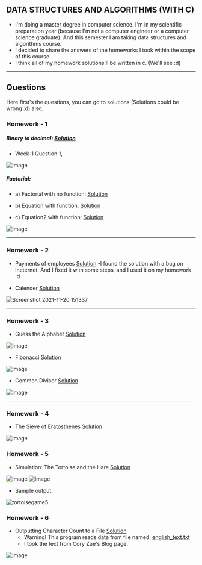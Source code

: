 ## DATA STRUCTURES AND ALGORITHMS (WITH C)
* I'm doing a master degree in computer science. I'm in my scientific preparation year (because I'm not a computer engineer or a computer science graduate). And this semester I am taking data structures and algorithms course.
* I decided to share the answers of the homeworks I took within the scope of this course.
* I think all of my homework solutions'll be written in c. (We'll see :d)
-----
## Questions
Here first's the questions, you can go to solutions (Solutions could be wrong :d) also.

### Homework - 1 
##### Binary to decimal: [Solution](/data-structures-and-algorithms-homeworks/files/binary_to_decimal.c)
* Week-1 Question 1, 

![image](https://user-images.githubusercontent.com/70684994/142071243-214bb5dc-66a5-4681-8baa-0b04fbebecc3.png)


##### Factorial:
- a) Factorial with no function: [Solution](/data-structures-and-algorithms-homeworks/files/factorial.c)


- b) Equation with function: [Solution](/data-structures-and-algorithms-homeworks/files/equation1_with_factorial.c)


- c) Equation2 with function: [Solution](/data-structures-and-algorithms-homeworks/files/equation2_with_factorial.c)


![image](https://user-images.githubusercontent.com/70684994/142072000-1940e6a3-7c95-490b-b903-5922cc0f71ef.png)

-----
### Homework - 2
- Payments of employees [Solution](/data-structures-and-algorithms-homeworks/files/calendar.c)
  -I found the solution with a bug on ineternet. And I fixed it with some steps, and I used it on my homework :d 
* Calender [Solution](/data-structures-and-algorithms-homeworks/files/employees_pays.c)
 
![Screenshot 2021-11-20 151337](https://user-images.githubusercontent.com/70684994/142725915-50f3d798-14f4-44d2-a35e-28869b648079.png)

-----

### Homework - 3
- Guess the Alphabet [Solution](/data-structures-and-algorithms-homeworks/files/guess_the_letter.c)

![image](https://user-images.githubusercontent.com/70684994/143779768-49feac90-ec62-4cfc-b0a5-fdad237e0e42.png)

- Fibonacci [Solution](/data-structures-and-algorithms-homeworks/files/fibonacci.c)

![image](https://user-images.githubusercontent.com/70684994/143779899-80010a20-f2ea-4a64-b442-11955ec43ac6.png)

- Common Divisor [Solution](/data-structures-and-algorithms-homeworks/files/common_divisor.c)

![image](https://user-images.githubusercontent.com/70684994/143779977-fde9a440-1b00-48ca-937e-c0567b5ea0be.png)

-----

### Homework - 4

- The Sieve of Eratosthenes [Solution](/data-structures-and-algorithms-homeworks/files/the_sieve_of_eratosthenes.c)

![image](https://user-images.githubusercontent.com/70684994/144724148-9f3ed754-fc38-4ef5-94d7-4f87901b2376.png)

### Homework - 5

- Simulation: The Tortoise and the Hare [Solution](/data-structures-and-algorithms-homeworks/files/the_tortoise_and_the_hare.c)

![image](https://user-images.githubusercontent.com/70684994/145669313-06edea61-27dd-4006-8a4f-072a9a6051e8.png)
![image](https://user-images.githubusercontent.com/70684994/145669335-731eb122-a39a-4e8e-853d-1abe0f481f33.png)

* Sample output:

![tortoisegame5](https://user-images.githubusercontent.com/70684994/145669359-08a8c561-101b-459e-83e5-b41be3e25eea.png)

### Homework - 6

- Outputting Character Count to a File [Solution](/data-structures-and-algorithms-homeworks/files/write_character_count_to_file.c)
  - Warning! This program reads data from file named: [english_text.txt](/data-structures-and-algorithms-homeworks/files/english_text.txt)
  - I took the text from Cory Zue's Blog page.

![image](https://user-images.githubusercontent.com/70684994/147368988-22daca92-b9b2-4fda-a14b-236ef9781893.png)
